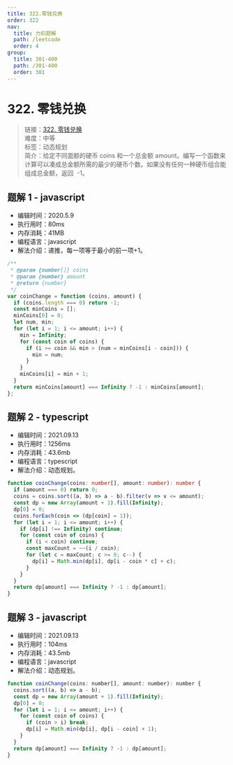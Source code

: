 ```yaml
---
title: 322.零钱兑换
order: 322
nav:
  title: 力扣题解
  path: /leetcode
  order: 4
group:
  title: 301-400
  path: /301-400
  order: 301
---
```


# 322. 零钱兑换

> 链接：[322. 零钱兑换](https://leetcode-cn.com/problems/coin-change/)  
> 难度：中等  
> 标签：动态规划  
> 简介：给定不同面额的硬币 coins 和一个总金额 amount。编写一个函数来计算可以凑成总金额所需的最少的硬币个数。如果没有任何一种硬币组合能组成总金额，返回  -1。

## 题解 1 - javascript

- 编辑时间：2020.5.9
- 执行用时：80ms
- 内存消耗：41MB
- 编程语言：javascript
- 解法介绍：递推，每一项等于最小的前一项+1。

```javascript
/**
 * @param {number[]} coins
 * @param {number} amount
 * @return {number}
 */
var coinChange = function (coins, amount) {
  if (coins.length === 0) return -1;
  const minCoins = [];
  minCoins[0] = 0;
  let num, min;
  for (let i = 1; i <= amount; i++) {
    min = Infinity;
    for (const coin of coins) {
      if (i >= coin && min > (num = minCoins[i - coin])) {
        min = num;
      }
    }
    minCoins[i] = min + 1;
  }
  return minCoins[amount] === Infinity ? -1 : minCoins[amount];
};
```

## 题解 2 - typescript

- 编辑时间：2021.09.13
- 执行用时：1256ms
- 内存消耗：43.6mb
- 编程语言：typescript
- 解法介绍：动态规划。

```typescript
function coinChange(coins: number[], amount: number): number {
  if (amount === 0) return 0;
  coins = coins.sort((a, b) => a - b).filter(v => v <= amount);
  const dp = new Array(amount + 1).fill(Infinity);
  dp[0] = 0;
  coins.forEach(coin => (dp[coin] = 1));
  for (let i = 1; i <= amount; i++) {
    if (dp[i] !== Infinity) continue;
    for (const coin of coins) {
      if (i < coin) continue;
      const maxCount = ~~(i / coin);
      for (let c = maxCount; c >= 0; c--) {
        dp[i] = Math.min(dp[i], dp[i - coin * c] + c);
      }
    }
  }
  return dp[amount] === Infinity ? -1 : dp[amount];
}
```

## 题解 3 - javascript

- 编辑时间：2021.09.13
- 执行用时：104ms
- 内存消耗：43.5mb
- 编程语言：javascript
- 解法介绍：动态规划。

```javascript
function coinChange(coins: number[], amount: number): number {
  coins.sort((a, b) => a - b);
  const dp = new Array(amount + 1).fill(Infinity);
  dp[0] = 0;
  for (let i = 1; i <= amount; i++) {
    for (const coin of coins) {
      if (coin > i) break;
      dp[i] = Math.min(dp[i], dp[i - coin] + 1);
    }
  }
  return dp[amount] === Infinity ? -1 : dp[amount];
}
```
